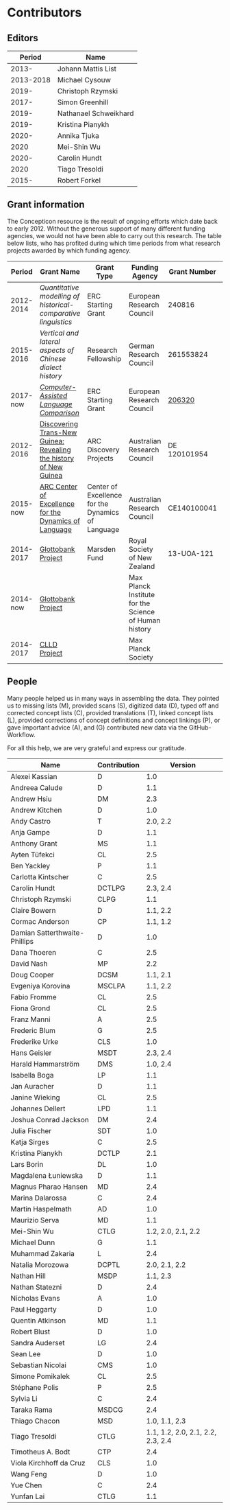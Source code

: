 # Contributors

## Editors

Period | Name
--- | ---
2013- | Johann Mattis List
2013-2018 | Michael Cysouw
2019- | Christoph Rzymski
2017- | Simon Greenhill
2019- | Nathanael Schweikhard
2019- | Kristina Pianykh
2020- | Annika Tjuka
2020  | Mei-Shin Wu
2020- | Carolin Hundt
2020  | Tiago Tresoldi
2015- | Robert Forkel


## Grant information

The Concepticon resource is the result of ongoing efforts which date back to
early 2012. Without the generous support of many different funding agencies, we
would not have been able to carry out this research. The table below lists, who
has profited during which time periods from what research projects awarded by
which funding agency.

Period    | Grant Name                                                     | Grant Type                                        | Funding Agency                                        | Grant Number | Beneficiaries
---       | ---                                                            | ---                                               | ---                                                   | --- | ---
2012-2014 | *Quantitative modelling of historical-comparative linguistics* | ERC Starting Grant                                | European Research Council                             | 240816       | MC, JML
2015-2016 | *Vertical and lateral aspects of Chinese dialect history*      | Research Fellowship                               | German Research Council                               | 261553824    | JML
2017-now | [*Computer-Assisted Language Comparison*](http://calc.digling.org)      | ERC Starting Grant                              | European Research Council                               | [206320](https://cordis.europa.eu/project/rcn/206320/factsheet/en)    | JML
2012-2016 | [Discovering Trans-New Guinea: Revealing the history of New Guinea](http://transnewguinea.org)                                                            | ARC Discovery Projects                            | Australian Research Council                           | DE 120101954 | SJG
2015-now  | [ARC Center of Excellence for the Dynamics of Language](http://www.dynamicsoflanguage.edu.au/)                                                               | Center of Excellence for the Dynamics of Language | Australian Research Council                           | CE140100041  | SJG
2014-2017 | [Glottobank Project](http://glottobank.org)                                             | Marsden Fund                                      | Royal Society of New Zealand                          | 13-UOA-121   | SJG, JML, RF
2014-now  | [Glottobank Project](http://glottobank.org)                                             |                                                   | Max Planck Institute for the Science of Human history |              | SJG, JML, RF
2014-2017 | [CLLD Project](http://clld.org)                                                   |                                                   | Max Planck Society                                    |              | RF




## People

Many people helped us in many
ways in assembling the data. They pointed us to missing
lists (M), provided scans (S), digitized data (D), typed off
and corrected concept lists (C), provided translations (T),
linked concept lists (L), provided corrections of concept definitions and concept linkings (P), or gave important advice (A), and (G) contributed new data via the GitHub-Workflow. 

For all this help, we are very grateful and express our gratitude.

Name | Contribution | Version |
--- | --- | --- |
Alexei Kassian | D | 1.0
Andreea Calude | D | 1.1
Andrew Hsiu | DM | 2.3
Andrew Kitchen | D | 1.0
Andy Castro | T | 2.0, 2.2
Anja Gampe | D | 1.1
Anthony Grant | MS | 1.1
Ayten Tüfekci | CL | 2.5
Ben Yackley | P | 1.1
Carlotta Kintscher | C | 2.5
Carolin Hundt | DCTLPG | 2.3, 2.4
Christoph Rzymski | CLPG | 1.1
Claire Bowern | D | 1.1, 2.2
Cormac Anderson | CP | 1.1, 1.2
Damian Satterthwaite-Phillips | D | 1.0
Dana Thoeren | C | 2.5
David Nash | MP | 2.2
Doug Cooper | DCSM | 1.1, 2.1
Evgeniya Korovina | MSCLPA | 1.1, 2.2
Fabio Fromme | CL | 2.5
Fiona Grond | CL | 2.5
Franz Manni | A | 2.5
Frederic Blum | G | 2.5
Frederike Urke | CLS | 1.0
Hans Geisler | MSDT | 2.3, 2.4
Harald Hammarström | DMS | 1.0, 2.4
Isabella Boga | LP | 1.1
Jan Auracher | D | 1.1
Janine Wieking | CL | 2.5
Johannes Dellert | LPD | 1.1
Joshua Conrad Jackson | DM | 2.4
Julia Fischer | SDT | 1.0
Katja Sirges | C | 2.5
Kristina Pianykh | DCTLP | 2.1
Lars Borin | DL | 1.0
Magdalena Łuniewska | D | 1.1
Magnus Pharao Hansen | MD | 2.4
Marina Dalarossa | C | 2.4
Martin Haspelmath | AD | 1.0
Maurizio Serva | MD | 1.1
Mei-Shin Wu | CTLG | 1.2, 2.0, 2.1, 2.2
Michael Dunn | G | 1.1
Muhammad Zakaria | L | 2.4
Natalia Morozowa | DCPTL | 2.0, 2.1, 2.2
Nathan Hill | MSDP | 1.1, 2.3
Nathan Statezni | D | 2.4
Nicholas Evans | A | 1.0
Paul Heggarty | D | 1.0
Quentin Atkinson | MD | 1.1
Robert Blust | D | 1.0
Sandra Auderset | LG | 2.4
Sean Lee | D | 1.0
Sebastian Nicolai | CMS | 1.0
Simone Pomikalek | CL | 2.5
Stéphane Polis | P | 2.5 
Sylvia Li | C | 2.4
Taraka Rama | MSDCG | 2.4
Thiago Chacon | MSD | 1.0, 1.1, 2.3
Tiago Tresoldi | CTLG | 1.1, 1.2, 2.0, 2.1, 2.2, 2.3, 2.4
Timotheus A. Bodt | CTP | 2.4
Viola Kirchhoff da Cruz | CLS | 1.0
Wang Feng | D | 1.0
Yue Chen | C | 2.4
Yunfan Lai | CTLG | 1.1

